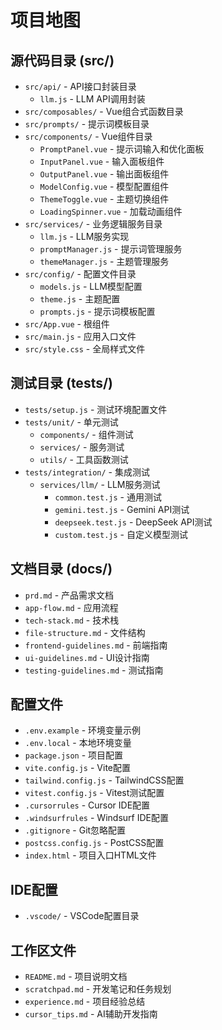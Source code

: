 # 项目地图

## 源代码目录 (src/)
- `src/api/` - API接口封装目录
  - `llm.js` - LLM API调用封装
- `src/composables/` - Vue组合式函数目录
- `src/prompts/` - 提示词模板目录
- `src/components/` - Vue组件目录
  - `PromptPanel.vue` - 提示词输入和优化面板
  - `InputPanel.vue` - 输入面板组件
  - `OutputPanel.vue` - 输出面板组件
  - `ModelConfig.vue` - 模型配置组件
  - `ThemeToggle.vue` - 主题切换组件
  - `LoadingSpinner.vue` - 加载动画组件
- `src/services/` - 业务逻辑服务目录
  - `llm.js` - LLM服务实现
  - `promptManager.js` - 提示词管理服务
  - `themeManager.js` - 主题管理服务
- `src/config/` - 配置文件目录
  - `models.js` - LLM模型配置
  - `theme.js` - 主题配置
  - `prompts.js` - 提示词模板配置
- `src/App.vue` - 根组件
- `src/main.js` - 应用入口文件
- `src/style.css` - 全局样式文件

## 测试目录 (tests/)
- `tests/setup.js` - 测试环境配置文件
- `tests/unit/` - 单元测试
  - `components/` - 组件测试
  - `services/` - 服务测试
  - `utils/` - 工具函数测试
- `tests/integration/` - 集成测试
  - `services/llm/` - LLM服务测试
    - `common.test.js` - 通用测试
    - `gemini.test.js` - Gemini API测试
    - `deepseek.test.js` - DeepSeek API测试
    - `custom.test.js` - 自定义模型测试

## 文档目录 (docs/)
- `prd.md` - 产品需求文档
- `app-flow.md` - 应用流程
- `tech-stack.md` - 技术栈
- `file-structure.md` - 文件结构
- `frontend-guidelines.md` - 前端指南
- `ui-guidelines.md` - UI设计指南
- `testing-guidelines.md` - 测试指南

## 配置文件
- `.env.example` - 环境变量示例
- `.env.local` - 本地环境变量
- `package.json` - 项目配置
- `vite.config.js` - Vite配置
- `tailwind.config.js` - TailwindCSS配置
- `vitest.config.js` - Vitest测试配置
- `.cursorrules` - Cursor IDE配置
- `.windsurfrules` - Windsurf IDE配置
- `.gitignore` - Git忽略配置
- `postcss.config.js` - PostCSS配置
- `index.html` - 项目入口HTML文件

## IDE配置
- `.vscode/` - VSCode配置目录

## 工作区文件
- `README.md` - 项目说明文档
- `scratchpad.md` - 开发笔记和任务规划
- `experience.md` - 项目经验总结
- `cursor_tips.md` - AI辅助开发指南 